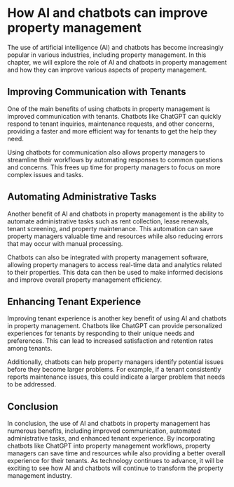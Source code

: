 How AI and chatbots can improve property management
==================================================================================================================

The use of artificial intelligence (AI) and chatbots has become increasingly popular in various industries, including property management. In this chapter, we will explore the role of AI and chatbots in property management and how they can improve various aspects of property management.

Improving Communication with Tenants
------------------------------------

One of the main benefits of using chatbots in property management is improved communication with tenants. Chatbots like ChatGPT can quickly respond to tenant inquiries, maintenance requests, and other concerns, providing a faster and more efficient way for tenants to get the help they need.

Using chatbots for communication also allows property managers to streamline their workflows by automating responses to common questions and concerns. This frees up time for property managers to focus on more complex issues and tasks.

Automating Administrative Tasks
-------------------------------

Another benefit of AI and chatbots in property management is the ability to automate administrative tasks such as rent collection, lease renewals, tenant screening, and property maintenance. This automation can save property managers valuable time and resources while also reducing errors that may occur with manual processing.

Chatbots can also be integrated with property management software, allowing property managers to access real-time data and analytics related to their properties. This data can then be used to make informed decisions and improve overall property management efficiency.

Enhancing Tenant Experience
---------------------------

Improving tenant experience is another key benefit of using AI and chatbots in property management. Chatbots like ChatGPT can provide personalized experiences for tenants by responding to their unique needs and preferences. This can lead to increased satisfaction and retention rates among tenants.

Additionally, chatbots can help property managers identify potential issues before they become larger problems. For example, if a tenant consistently reports maintenance issues, this could indicate a larger problem that needs to be addressed.

Conclusion
----------

In conclusion, the use of AI and chatbots in property management has numerous benefits, including improved communication, automated administrative tasks, and enhanced tenant experience. By incorporating chatbots like ChatGPT into property management workflows, property managers can save time and resources while also providing a better overall experience for their tenants. As technology continues to advance, it will be exciting to see how AI and chatbots will continue to transform the property management industry.
